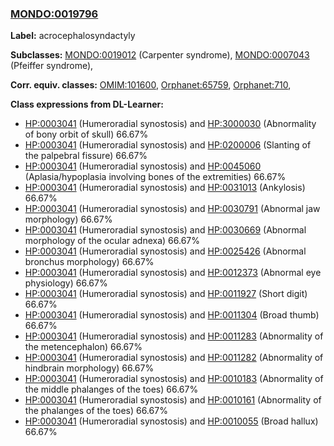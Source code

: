 
### [MONDO:0019796](http://purl.obolibrary.org/obo/MONDO_0019796)
**Label:** acrocephalosyndactyly

**Subclasses:** [MONDO:0019012](http://purl.obolibrary.org/obo/MONDO_0019012) (Carpenter syndrome), [MONDO:0007043](http://purl.obolibrary.org/obo/MONDO_0007043) (Pfeiffer syndrome), 

**Corr. equiv. classes:** [OMIM:101600](http://purl.obolibrary.org/obo/OMIM_101600), [Orphanet:65759](http://www.orpha.net/ORDO/Orphanet_65759), [Orphanet:710](http://www.orpha.net/ORDO/Orphanet_710), 

**Class expressions from DL-Learner:**

- [HP:0003041](http://purl.obolibrary.org/obo/HP_0003041) (Humeroradial synostosis) and [HP:3000030](http://purl.obolibrary.org/obo/HP_3000030) (Abnormality of bony orbit of skull) 66.67%
- [HP:0003041](http://purl.obolibrary.org/obo/HP_0003041) (Humeroradial synostosis) and [HP:0200006](http://purl.obolibrary.org/obo/HP_0200006) (Slanting of the palpebral fissure) 66.67%
- [HP:0003041](http://purl.obolibrary.org/obo/HP_0003041) (Humeroradial synostosis) and [HP:0045060](http://purl.obolibrary.org/obo/HP_0045060) (Aplasia/hypoplasia involving bones of the extremities) 66.67%
- [HP:0003041](http://purl.obolibrary.org/obo/HP_0003041) (Humeroradial synostosis) and [HP:0031013](http://purl.obolibrary.org/obo/HP_0031013) (Ankylosis) 66.67%
- [HP:0003041](http://purl.obolibrary.org/obo/HP_0003041) (Humeroradial synostosis) and [HP:0030791](http://purl.obolibrary.org/obo/HP_0030791) (Abnormal jaw morphology) 66.67%
- [HP:0003041](http://purl.obolibrary.org/obo/HP_0003041) (Humeroradial synostosis) and [HP:0030669](http://purl.obolibrary.org/obo/HP_0030669) (Abnormal morphology of the ocular adnexa) 66.67%
- [HP:0003041](http://purl.obolibrary.org/obo/HP_0003041) (Humeroradial synostosis) and [HP:0025426](http://purl.obolibrary.org/obo/HP_0025426) (Abnormal bronchus morphology) 66.67%
- [HP:0003041](http://purl.obolibrary.org/obo/HP_0003041) (Humeroradial synostosis) and [HP:0012373](http://purl.obolibrary.org/obo/HP_0012373) (Abnormal eye physiology) 66.67%
- [HP:0003041](http://purl.obolibrary.org/obo/HP_0003041) (Humeroradial synostosis) and [HP:0011927](http://purl.obolibrary.org/obo/HP_0011927) (Short digit) 66.67%
- [HP:0003041](http://purl.obolibrary.org/obo/HP_0003041) (Humeroradial synostosis) and [HP:0011304](http://purl.obolibrary.org/obo/HP_0011304) (Broad thumb) 66.67%
- [HP:0003041](http://purl.obolibrary.org/obo/HP_0003041) (Humeroradial synostosis) and [HP:0011283](http://purl.obolibrary.org/obo/HP_0011283) (Abnormality of the metencephalon) 66.67%
- [HP:0003041](http://purl.obolibrary.org/obo/HP_0003041) (Humeroradial synostosis) and [HP:0011282](http://purl.obolibrary.org/obo/HP_0011282) (Abnormality of hindbrain morphology) 66.67%
- [HP:0003041](http://purl.obolibrary.org/obo/HP_0003041) (Humeroradial synostosis) and [HP:0010183](http://purl.obolibrary.org/obo/HP_0010183) (Abnormality of the middle phalanges of the toes) 66.67%
- [HP:0003041](http://purl.obolibrary.org/obo/HP_0003041) (Humeroradial synostosis) and [HP:0010161](http://purl.obolibrary.org/obo/HP_0010161) (Abnormality of the phalanges of the toes) 66.67%
- [HP:0003041](http://purl.obolibrary.org/obo/HP_0003041) (Humeroradial synostosis) and [HP:0010055](http://purl.obolibrary.org/obo/HP_0010055) (Broad hallux) 66.67%


